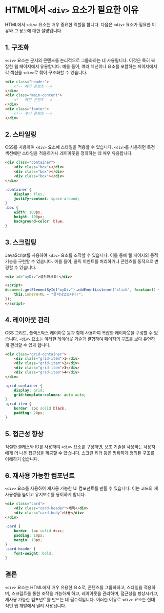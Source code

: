 
# HTML에서 `<div>` 요소가 필요한 이유

HTML에서 `<div>` 요소는 매우 중요한 역할을 합니다. 다음은 `<div>` 요소가 필요한 이유와 그 용도에 대한 설명입니다.

## 1. 구조화

`<div>` 요소는 문서의 콘텐츠를 논리적으로 그룹화하는 데 사용됩니다. 이것은 특히 복잡한 웹 페이지에서 유용합니다. 예를 들어, 여러 섹션이나 요소를 포함하는 페이지에서 각 섹션을 `<div>`로 묶어 구조화할 수 있습니다.

```html
<div class="header">
    <!-- 헤더 콘텐츠 -->
</div>
<div class="main-content">
    <!-- 메인 콘텐츠 -->
</div>
<div class="footer">
    <!-- 푸터 콘텐츠 -->
</div>
```

## 2. 스타일링

CSS를 사용하여 `<div>` 요소에 스타일을 적용할 수 있습니다. `<div>`를 사용하면 특정 섹션에만 스타일을 적용하거나 레이아웃을 정의하는 데 매우 유용합니다.

```html
<div class="container">
    <div class="box"></div>
    <div class="box"></div>
    <div class="box"></div>
</div>
```

```css
.container {
    display: flex;
    justify-content: space-around;
}
.box {
    width: 100px;
    height: 100px;
    background-color: blue;
}
```

## 3. 스크립팅

JavaScript를 사용하여 `<div>` 요소를 조작할 수 있습니다. 이를 통해 웹 페이지의 동적 기능을 구현할 수 있습니다. 예를 들어, 클릭 이벤트를 처리하거나 콘텐츠를 동적으로 변경할 수 있습니다.

```html
<div id="myDiv">클릭하세요!</div>

<script>
document.getElementById("myDiv").addEventListener("click", function() {
    this.innerHTML = "클릭되었습니다!";
});
</script>
```

## 4. 레이아웃 관리

CSS 그리드, 플렉스박스 레이아웃 등과 함께 사용하여 복잡한 레이아웃을 구성할 수 있습니다. `<div>` 요소는 이러한 레이아웃 기술과 결합하여 페이지의 구조를 보다 유연하게 관리할 수 있게 합니다.

```html
<div class="grid-container">
    <div class="grid-item">1</div>
    <div class="grid-item">2</div>
    <div class="grid-item">3</div>
    <div class="grid-item">4</div>
</div>
```

```css
.grid-container {
    display: grid;
    grid-template-columns: auto auto;
}
.grid-item {
    border: 1px solid black;
    padding: 20px;
}
```

## 5. 접근성 향상

적절한 클래스와 ID를 사용하여 `<div>` 요소를 구성하면, 보조 기술을 사용하는 사용자에게 더 나은 접근성을 제공할 수 있습니다. 스크린 리더 등은 명확하게 정의된 구조를 이해하기 쉽습니다.

## 6. 재사용 가능한 컴포넌트

`<div>` 요소를 사용하여 재사용 가능한 UI 컴포넌트를 만들 수 있습니다. 이는 코드의 재사용성을 높이고 유지보수를 용이하게 합니다.

```html
<div class="card">
    <div class="card-header">제목</div>
    <div class="card-body">내용</div>
</div>
```

```css
.card {
    border: 1px solid #ccc;
    padding: 10px;
    margin: 10px;
}
.card-header {
    font-weight: bold;
}
```

## 결론

`<div>` 요소는 HTML에서 매우 유용한 요소로, 콘텐츠를 그룹화하고, 스타일을 적용하며, 스크립트를 통한 조작을 가능하게 하고, 레이아웃을 관리하며, 접근성을 향상시키고, 재사용 가능한 컴포넌트를 만드는 데 필수적입니다. 이러한 이유로 `<div>` 요소는 현대적인 웹 개발에서 널리 사용됩니다.
